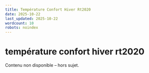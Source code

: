 ```yaml
---
title: Température Confort Hiver Rt2020
date: 2025-10-22
last_updated: 2025-10-22
wordcount: 10
robots: noindex
---
```


# température confort hiver rt2020

Contenu non disponible – hors sujet.